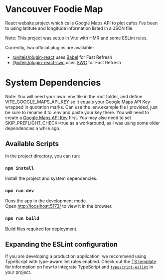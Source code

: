 # Vancouver Foodie Map

React website project which calls Google Maps API to plot cafes I've been to using latitute and longitude information listed in a JSON file.

Note: This project was setup in Vite with HMR and some ESLint rules.

Currently, two official plugins are available:

- [@vitejs/plugin-react](https://github.com/vitejs/vite-plugin-react/blob/main/packages/plugin-react) uses [Babel](https://babeljs.io/) for Fast Refresh
- [@vitejs/plugin-react-swc](https://github.com/vitejs/vite-plugin-react/blob/main/packages/plugin-react-swc) uses [SWC](https://swc.rs/) for Fast Refresh

# System Dependencies

Note: You will need your own .env file in the root folder, and define VITE_GOOGLE_MAPS_API_KEY so it equals your Google Maps API Key wrapped in quotation marks. Can use the .env.example file I provided, just be sure to rename it to .env and paste your key there. You will need to create a [Google Maps API Key](https://developers.google.com/maps/documentation/embed/get-api-key) first.
You may also need to set SKIP_PREFLIGHT_CHECK=true as a workaround, as I was using some older dependencies a while ago.

## Available Scripts

In the project directory, you can run:

### `npm install`

Install the project and system dependencies.

### `npm run dev`

Runs the app in the development mode.\
Open [http://localhost:5173/](http://localhost:5173/) to view it in the browser.

### `npm run build`

Build files required for deployment.

## Expanding the ESLint configuration

If you are developing a production application, we recommend using TypeScript with type-aware lint rules enabled. Check out the [TS template](https://github.com/vitejs/vite/tree/main/packages/create-vite/template-react-ts) for information on how to integrate TypeScript and [`typescript-eslint`](https://typescript-eslint.io) in your project.
